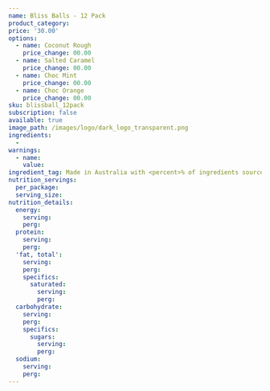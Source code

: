 ```yaml
---
name: Bliss Balls - 12 Pack
product_category:
price: '30.00'
options:
  - name: Coconut Rough
    price_change: 00.00
  - name: Salted Caramel
    price_change: 00.00
  - name: Choc Mint
    price_change: 00.00
  - name: Choc Orange
    price_change: 00.00
sku: blissball_12pack
subscription: false
available: true
image_path: /images/logo/dark_logo_transparent.png
ingredients:
  -
warnings:
  - name:
    value:
ingredient_tag: Made in Australia with <percent>% of ingredients sourced in Australia
nutrition_servings:
  per_package:
  serving_size:
nutrition_details:
  energy:
    serving:
    perg:
  protein:
    serving:
    perg:
  'fat, total':
    serving:
    perg:
    specifics:
      saturated:
        serving:
        perg:
  carbohydrate:
    serving:
    perg:
    specifics:
      sugars:
        serving:
        perg:
  sodium:
    serving:
    perg:
---
```


